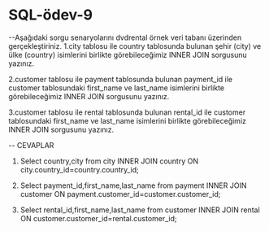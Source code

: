 # SQL-ödev-9
--Aşağıdaki sorgu senaryolarını dvdrental örnek veri tabanı üzerinden gerçekleştiriniz.
1.city tablosu ile country tablosunda bulunan şehir (city) ve ülke (country) isimlerini birlikte görebileceğimiz INNER JOIN sorgusunu yazınız. 
 
 2.customer tablosu ile payment tablosunda bulunan payment_id ile customer tablosundaki first_name ve last_name isimlerini birlikte görebileceğimiz INNER JOIN sorgusunu yazınız.

3.customer tablosu ile rental tablosunda bulunan rental_id ile customer tablosundaki first_name ve last_name isimlerini birlikte görebileceğimiz INNER JOIN sorgusunu yazınız.

-- CEVAPLAR 
1.  Select country,city from city
INNER JOIN country ON city.country_id=country.country_id;

2. Select payment_id,first_name,last_name from payment
INNER JOIN customer ON payment.customer_id=customer.customer_id;

3. Select rental_id,first_name,last_name from customer
INNER JOIN rental ON customer.customer_id=rental.customer_id;
